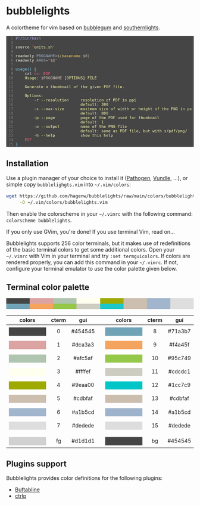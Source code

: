 # bubblelights

A colortheme for vim based on [bubblegum] and [southernlights].

![Screenshot](images/screenshot.png)

[bubblegum]: https://github.com/baskerville/bubblegum
[southernlights]: https://github.com/jalvesaq/southernlights


## Installation

Use a plugin manager of your choice to install it ([Pathogen], [Vundle], ...),
or simple copy `bubblelighgts.vim` into `~/.vim/colors`:

```bash
wget https://github.com/hagenw/bubblelights/raw/main/colors/bubblelights.vim \
     -O ~/.vim/colors/bubblelights.vim
```

[Pathogen]: (https://github.com/tpope/vim-pathogen)
[Vundle]: (https://github.com/VundleVim/Vundle.vim)

Then enable the colorscheme in your `~/.vimrc` with the following command:
`colorscheme bubblelights`.

If you only use GVim, you're done! If you use terminal Vim, read on...

Bubblelights supports 256 color terminals, but it makes use of redefinitions of
the basic terminal colors to get some additional colors.  Open your `~/.vimrc`
with Vim in your terminal and try `:set termguicolors`. If colors are rendered
properly, you can add this command in your `~/.vimrc`.  If not, configure your
terminal emulator to use the color palette given below.

## Terminal color palette

![Palette](images/palette.png)

| colors                         | cterm | gui     |   | colors                         | cterm | gui     |
|:------------------------------:|:-----:|:-------:|---|:------------------------------:|:-----:|:-------:|
| ![color0](images/color0.png)   | 0     | #454545 |   | ![color8](images/color8.png)   | 8     | #71a3b7 |
| ![color1](images/color1.png)   | 1     | #dca3a3 |   | ![color9](images/color9.png)   | 9     | #f4a45f |
| ![color2](images/color2.png)   | 2     | #afc5af |   | ![color10](images/color10.png) | 10    | #95c749 |
| ![color3](images/color3.png)   | 3     | #ffffef |   | ![color11](images/color11.png) | 11    | #cdcdc1 |
| ![color4](images/color4.png)   | 4     | #9eaa00 |   | ![color12](images/color12.png) | 12    | #1cc7c9 |
| ![color5](images/color5.png)   | 5     | #cdbfaf |   | ![color13](images/color13.png) | 13    | #cdbfaf |
| ![color6](images/color6.png)   | 6     | #a1b5cd |   | ![color14](images/color14.png) | 14    | #a1b5cd |
| ![color7](images/color7.png)   | 7     | #dedede |   | ![color15](images/color15.png) | 15    | #dedede |
|                                |       |         |   |                                |       |         |
| ![fg](images/color-fg.png)     | fg    | #d1d1d1 |   | ![bg](images/color-bg.png)     | bg    | #454545 |


## Plugins support

Bubblelights provides color definitions for the following plugins:

* [Buftabline](https://github.com/ap/vim-buftabline)
* [ctrlp](https://github.com/ctrlpvim/ctrlp.vim)
